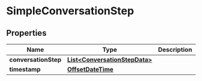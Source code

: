 
# SimpleConversationStep

## Properties
Name | Type | Description | Notes
------------ | ------------- | ------------- | -------------
**conversationStep** | [**List&lt;ConversationStepData&gt;**](ConversationStepData.md) |  |  [optional]
**timestamp** | [**OffsetDateTime**](OffsetDateTime.md) |  |  [optional]



